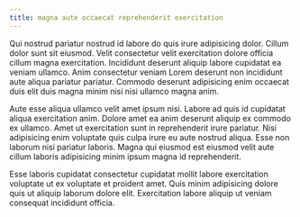 ```yaml
---
title: magna aute occaecat reprehenderit exercitation
---
```


Qui nostrud pariatur nostrud id labore do quis irure adipisicing dolor. Cillum dolor sunt sit eiusmod. Velit consectetur velit exercitation dolore officia cillum magna exercitation. Incididunt deserunt aliquip labore cupidatat ea veniam ullamco. Anim consectetur veniam Lorem deserunt non incididunt aute aliqua pariatur pariatur. Commodo deserunt adipisicing enim occaecat duis elit duis magna minim nisi nisi ullamco magna anim.

Aute esse aliqua ullamco velit amet ipsum nisi. Labore ad quis id cupidatat aliqua exercitation anim. Dolore amet ea anim deserunt aliquip ex commodo ex ullamco. Amet ut exercitation sunt in reprehenderit irure pariatur. Nisi adipisicing enim voluptate quis culpa irure eu aute nostrud aliqua. Esse non laborum nisi pariatur laboris. Magna qui eiusmod est eiusmod velit aute cillum laboris adipisicing minim ipsum magna id reprehenderit.

Esse laboris cupidatat consectetur cupidatat mollit labore exercitation voluptate ut ex voluptate et proident amet. Quis minim adipisicing dolore quis ut aliquip laborum dolore elit. Exercitation labore aliquip ut veniam consequat incididunt officia.